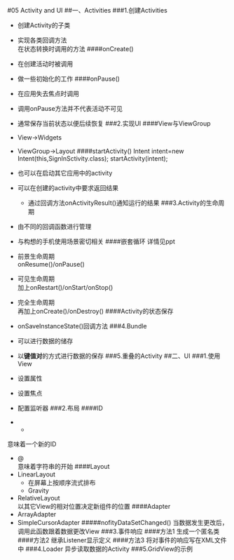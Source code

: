 #05 Activity and UI
##一、Activities
###1.创建Activities
* 创建Activity的子类
* 实现各类回调方法  
在状态转换时调用的方法
####onCreate()
* 在创建活动时被调用
* 做一些初始化的工作
####onPause()
* 在应用失去焦点时调用
* 调用onPause方法并不代表活动不可见
* 通常保存当前状态以便后续恢复
###2.实现UI
####View与ViewGroup
* View->Widgets
* ViewGroup->Layout
####startActivity()
	Intent intent=new Intent(this,SignInSctivity.class);
	startActivity(intent);

* 也可以在启动其它应用中的activity
* 可以在创建的activity中要求返回结果
	* 通过回调方法onActivityResult()通知运行的结果
###3.Activity的生命周期
* 由不同的回调函数进行管理
* 与构想的手机使用场景密切相关
####嵌套循环
详情见ppt

* 前景生命周期  
onResume()/onPause()
* 可见生命周期  
加上onRestart()/onStart/onStop()
* 完全生命周期  
再加上onCreate()/onDestroy()
####Activity的状态保存
* onSaveInstanceState()回调方法
###4.Bundle
* 可以进行数据的储存
* 以**键值对**的方式进行数据的保存
###5.重叠的Activity
##二、UI
###1.使用View
* 设置属性
* 设置焦点
* 配置监听器
###2.布局
####ID
* +  
意味着一个新的ID
* @  
意味着字符串的开始
####Layout
* LinearLayout
	* 在屏幕上按顺序流式排布
	* Gravity
* RelativeLayout  
以其它View的相对位置决定新组件的位置
####Adapter
* ArrayAdapter
* SimpleCursorAdapter
#####nofityDataSetChanged()
当数据发生更改后，调用此函数跟着数据更改View
###3.事件响应
####方法1
生成一个匿名类
####方法2
继承Listener显示定义
####方法3
将对事件的响应写在XML文件中
###4.Loader
异步读取数据的Activity
###5.GridView的示例